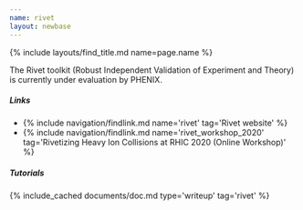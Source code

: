```yaml
---
name: rivet
layout: newbase
---
```

{% include layouts/find_title.md name=page.name %}

The Rivet toolkit (Robust Independent Validation of Experiment and Theory) is currently under evaluation by PHENIX.

##### Links
* {% include navigation/findlink.md name='rivet' tag='Rivet website' %}
* {% include navigation/findlink.md name='rivet_workshop_2020' tag='Rivetizing Heavy Ion Collisions at RHIC 2020 (Online Workshop)' %}

##### Tutorials
{% include_cached documents/doc.md type='writeup' tag='rivet' %}
